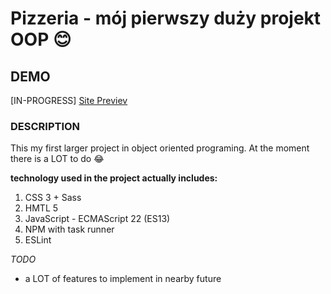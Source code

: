 # Pizzeria - mój pierwszy duży projekt OOP 😊

## DEMO
[IN-PROGRESS]
[Site Previev](#)

### DESCRIPTION
This my first larger project in object oriented programing. At the moment there is a LOT to do 😂

**technology used in the project actually includes:**

1. CSS 3 + Sass
2. HMTL 5
3. JavaScript - ECMAScript 22 (ES13)
4. NPM with task runner
5. ESLint

*TODO*

- a LOT of features to implement in nearby future
